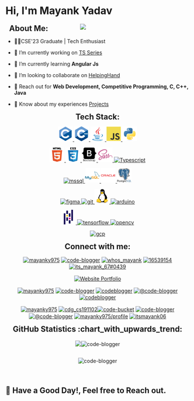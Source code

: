 <h1 align="left">Hi, I'm Mayank Yadav</h1>

<img align='right' src='https://github.com/Code-blogger/Code-blogger/assets/84615558/09085ec6-3742-4e40-85bc-de13987a13af' width='300"'>

<h2 align="left" style="margin: 5px 10px;">About Me:</h2> 

- :man_student:CSE'23 Graduate | Tech Enthusiast 

- :seedling: I’m currently working on [TS Series](https://github.com/Code-blogger/TSC-Series)

- :dart: I’m currently learning **Angular Js**

- :wave: I’m looking to collaborate on [HelpingHand](https://github.com/Code-blogger/HelpingHand)

- :calling: Reach out for **Web Development, Competitive Programming, C, C++, Java**

- :open_file_folder: Know about my experiences [Projects](https://github.com/Code-blogger?tab=repositories)


<h2 align="center" style="margin: 5px 10px;">Tech Stack:</h2> 
<p align="center"> <a href="https://www.cprogramming.com/" target="_blank" rel="noreferrer"> <img src="https://raw.githubusercontent.com/devicons/devicon/master/icons/c/c-original.svg" alt="c" width="40" height="40"/> </a> <a href="https://www.w3schools.com/cpp/" target="_blank" rel="noreferrer"> <img src="https://raw.githubusercontent.com/devicons/devicon/master/icons/cplusplus/cplusplus-original.svg" alt="cplusplus" width="40" height="40"/> </a> <a href="https://www.java.com" target="_blank" rel="noreferrer"> <img src="https://raw.githubusercontent.com/devicons/devicon/master/icons/java/java-original.svg" alt="java" width="40" height="40"/> </a>  <a href="https://developer.mozilla.org/en-US/docs/Web/JavaScript" target="_blank" rel="noreferrer"> <img src="https://raw.githubusercontent.com/devicons/devicon/master/icons/javascript/javascript-original.svg" alt="javascript" width="40" height="40"/> </a>  <a href="https://www.python.org" target="_blank" rel="noreferrer"> <img src="https://raw.githubusercontent.com/devicons/devicon/master/icons/python/python-original.svg" alt="python" width="40" height="40"/> </a> 
</p><p align="center"> 
<a href="https://www.w3.org/html/" target="_blank" rel="noreferrer"> <img src="https://raw.githubusercontent.com/devicons/devicon/master/icons/html5/html5-original-wordmark.svg" alt="html5" width="40" height="40"/> </a>  <a href="https://www.w3schools.com/css/" target="_blank" rel="noreferrer"> <img src="https://raw.githubusercontent.com/devicons/devicon/master/icons/css3/css3-original-wordmark.svg" alt="css3" width="40" height="40"/> </a>  <a href="https://getbootstrap.com" target="_blank" rel="noreferrer"> <img src="https://raw.githubusercontent.com/devicons/devicon/master/icons/bootstrap/bootstrap-plain-wordmark.svg" alt="bootstrap" width="40" height="40"/> </a>  <a href="https://sass-lang.com" target="_blank" rel="noreferrer"> <img src="https://raw.githubusercontent.com/devicons/devicon/master/icons/sass/sass-original.svg" alt="sass" width="40" height="40"/> </a> <a href="https://www.typescriptlang.org/" target="_blank" rel="noreferrer"> <img src="https://upload.wikimedia.org/wikipedia/commons/4/4c/Typescript_logo_2020.svg" alt="Typescript" width="40" height="40"/> </a>
</p><p align="center"> 
 <a href="https://www.microsoft.com/en-us/sql-server" target="_blank" rel="noreferrer"> <img src="https://www.svgrepo.com/show/303229/microsoft-sql-server-logo.svg" alt="mssql" width="40" height="40"/> </a> <a href="https://www.mysql.com/" target="_blank" rel="noreferrer"> <img src="https://raw.githubusercontent.com/devicons/devicon/master/icons/mysql/mysql-original-wordmark.svg" alt="mysql" width="40" height="40"/> </a> <a href="https://www.oracle.com/" target="_blank" rel="noreferrer"> <img src="https://raw.githubusercontent.com/devicons/devicon/master/icons/oracle/oracle-original.svg" alt="oracle" width="40" height="40"/> </a>  <a href="https://www.postgresql.org" target="_blank" rel="noreferrer"> <img src="https://raw.githubusercontent.com/devicons/devicon/master/icons/postgresql/postgresql-original-wordmark.svg" alt="postgresql" width="40" height="40"/> </a>
</p><p align="center"> 
<a href="https://www.figma.com/" target="_blank" rel="noreferrer"> <img src="https://www.vectorlogo.zone/logos/figma/figma-icon.svg" alt="figma" width="40" height="40"/> </a> <a href="https://git-scm.com/" target="_blank" rel="noreferrer"> <img src="https://www.vectorlogo.zone/logos/git-scm/git-scm-icon.svg" alt="git" width="40" height="40"/> </a> <a href="https://www.linux.org/" target="_blank" rel="noreferrer"> <img src="https://raw.githubusercontent.com/devicons/devicon/master/icons/linux/linux-original.svg" alt="linux" width="40" height="40"/> </a> <a href="https://www.arduino.cc/" target="_blank" rel="noreferrer"> <img src="https://cdn.worldvectorlogo.com/logos/arduino-1.svg" alt="arduino" width="40" height="40"/> </a>
</p><p align="center"> 
<a href="https://pandas.pydata.org/" target="_blank" rel="noreferrer"> <img src="https://raw.githubusercontent.com/devicons/devicon/2ae2a900d2f041da66e950e4d48052658d850630/icons/pandas/pandas-original.svg" alt="pandas" width="40" height="40"/> </a><a href="https://www.tensorflow.org" target="_blank" rel="noreferrer"> <img src="https://www.vectorlogo.zone/logos/tensorflow/tensorflow-icon.svg" alt="tensorflow" width="40" height="40"/> </a> <a href="https://opencv.org/" target="_blank" rel="noreferrer"> <img src="https://www.vectorlogo.zone/logos/opencv/opencv-icon.svg" alt="opencv" width="40" height="40"/> </a>
</p><p align="center"> 
<a href="https://cloud.google.com" target="_blank" rel="noreferrer"> <img src="https://www.vectorlogo.zone/logos/google_cloud/google_cloud-icon.svg" alt="gcp" width="40" height="40"/> </a></p>

<h2 align="center" style="margin: 5px 10px;">Connect with me:</h2> 
<p align="center">
<a href="https://www.linkedin.com/in/whos-mayank/" target="blank"><img align="center" src="https://raw.githubusercontent.com/rahuldkjain/github-profile-readme-generator/master/src/images/icons/Social/linked-in-alt.svg" alt="mayanky975" height="30" width="40" /></a>
<a href="https://dev.to/code-blogger" target="blank"><img align="center" src="https://raw.githubusercontent.com/rahuldkjain/github-profile-readme-generator/master/src/images/icons/Social/devto.svg" alt="code-blogger" height="30" width="40" /></a>
<a href="https://twitter.com/whos_mayank" target="blank"><img align="center" src="https://raw.githubusercontent.com/rahuldkjain/github-profile-readme-generator/master/src/images/icons/Social/twitter.svg" alt="whos_mayank" height="30" width="40" /></a>
<a href="https://stackoverflow.com/users/16539154" target="blank"><img align="center" src="https://raw.githubusercontent.com/rahuldkjain/github-profile-readme-generator/master/src/images/icons/Social/stack-overflow.svg" alt="16539154" height="30" width="40" /></a>
 <a href="https://discord.gg/its_mayank_67#0439" target="blank"><img align="center" src="https://raw.githubusercontent.com/rahuldkjain/github-profile-readme-generator/master/src/images/icons/Social/discord.svg" alt="its_mayank_67#0439" height="30" width="40" /></a></p><p align="center">
  <a href="https://code-blogger.github.io/Mayank-Yadav/" target="blank"><img align="center" src="https://icons.veryicon.com/png/o/miscellaneous/base-icon-library-1/internet-54.png" alt="Website Portfolio" height="30" width="30"/></a>
</p><p align="center">
 <a href="https://kaggle.com/mayanky975" target="blank"><img align="center" src="https://raw.githubusercontent.com/rahuldkjain/github-profile-readme-generator/master/src/images/icons/Social/kaggle.svg" alt="mayanky975" height="30" width="40" /></a>
<a href="https://www.behance.net/code-blogger" target="blank"><img align="center" src="https://raw.githubusercontent.com/rahuldkjain/github-profile-readme-generator/master/src/images/icons/Social/behance.svg" alt="code-blogger" height="30" width="40" /></a>
<a href="https://hashnode.com/@codeblogger" target="blank"><img align="center" src="https://raw.githubusercontent.com/rahuldkjain/github-profile-readme-generator/master/src/images/icons/Social/hashnode.svg" alt="codeblogger" height="30" width="40" /></a>
<a href="https://medium.com/@code-blogger" target="blank"><img align="center" src="https://raw.githubusercontent.com/rahuldkjain/github-profile-readme-generator/master/src/images/icons/Social/medium.svg" alt="@code-blogger" height="30" width="40" /></a>
 <a href="https://codepen.io/codeblogger" target="blank"><img align="center" src="https://raw.githubusercontent.com/rahuldkjain/github-profile-readme-generator/master/src/images/icons/Social/codepen.svg" alt="codeblogger" height="30" width="40" /></a>
</p><p align="center">
<a href="https://www.hackerrank.com/mayanky975" target="blank"><img align="center" src="https://raw.githubusercontent.com/rahuldkjain/github-profile-readme-generator/master/src/images/icons/Social/hackerrank.svg" alt="mayanky975" height="30" width="40" /></a>
<a href="https://www.codechef.com/users/cdg_cs191102" target="blank"><img align="center" src="https://cdn.jsdelivr.net/npm/simple-icons@3.1.0/icons/codechef.svg" alt="cdg_cs191102" height="30" width="40" /></a><a href="https://codeforces.com/profile/code-bucket" target="blank"><img align="center" src="https://raw.githubusercontent.com/rahuldkjain/github-profile-readme-generator/master/src/images/icons/Social/codeforces.svg" alt="code-bucket" height="30" width="40" /></a>
<a href="https://www.leetcode.com/code-blogger" target="blank"><img align="center" src="https://raw.githubusercontent.com/rahuldkjain/github-profile-readme-generator/master/src/images/icons/Social/leet-code.svg" alt="code-blogger" height="30" width="40" /></a>
<a href="https://www.hackerearth.com/@code-blogger" target="blank"><img align="center" src="https://raw.githubusercontent.com/rahuldkjain/github-profile-readme-generator/master/src/images/icons/Social/hackerearth.svg" alt="@code-blogger" height="30" width="40" /></a>
<a href="https://auth.geeksforgeeks.org/user/mayanky975/profile" target="blank"><img align="center" src="https://raw.githubusercontent.com/rahuldkjain/github-profile-readme-generator/master/src/images/icons/Social/geeks-for-geeks.svg" alt="mayanky975/profile" height="30" width="40" /></a>
<a href="https://www.topcoder.com/members/itsmayank06" target="blank"><img align="center" src="https://raw.githubusercontent.com/rahuldkjain/github-profile-readme-generator/master/src/images/icons/Social/topcoder.svg" alt="itsmayank06" height="30" width="40" /></a>
</p>


<div align="center">
<h2 align="center" style="margin: 5px 10px;">GitHub Statistics :chart_with_upwards_trend:</h2> 
<div style="display: flex; align-items: center; justify-content: center;">

[![](https://github-readme-stats.vercel.app/api/top-langs/?username=code-blogger&layout=compact)](https://github.com/code-blogger/github-readme-stats)

<img align="center" src="https://github-readme-stats.vercel.app/api?username=code-blogger&show_icons=true&locale=en" alt="code-blogger"/>


</div>

<p align="center"> <img src="https://komarev.com/ghpvc/?username=code-blogger&label=Profile%20views&color=0e75b6&style=flat" alt="code-blogger" /> </p>
</div>

<p>&nbsp;</p>

## :rainbow: Have a Good Day!, Feel free to Reach out.

